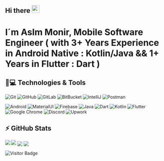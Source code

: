 ## Hi there <img src="https://media.giphy.com/media/hvRJCLFzcasrR4ia7z/giphy.gif" width="25px"></a>

# I´m  Aslm Monir, Mobile Software Engineer ( with 3+ Years Experience in Android Native : Kotlin/Java   &&  1+ Years in Flutter : Dart )

## 🚀💻 Technologies & Tools

  ![Git](https://img.shields.io/badge/-Git-black?style=flat-square&logo=git)
  ![GitHub](https://img.shields.io/badge/-GitHub-181717?style=flat-square&logo=github)
  ![GitLab](https://img.shields.io/badge/-GitLab-FCA121?style=flat-square&logo=gitlab)
  ![BitBucket](https://img.shields.io/badge/-BitBucket-darkblue?style=flat-square&logo=bitbucket)
  ![IntelliJ](https://img.shields.io/badge/-IntelliJ%20IDEA-black?style=flat-square&logo=jetbrains)
  ![Postman](https://img.shields.io/badge/Postman-black?style=flat-square&logo=postman)
  
  ![Android](https://img.shields.io/badge/Android-05150C?style=flat-square&logo=android)
  ![MaterialUI](https://img.shields.io/badge/-MatrialUI-0081CB?style=flat-square&logo=material-UI)
  ![Firebase](https://img.shields.io/badge/Firebase-black?style=flat-square&logo=firebase)
  ![Java](https://img.shields.io/badge/Java-orange?style=flat-square&logo=java)
  ![Dart](https://img.shields.io/badge/dart-%230175C2.svg?style=flat-square&logo=dart&logoColor=white)
  ![Kotlin]( https://img.shields.io/badge/Kotlin-black?style=flat-square&logo=kotlin)
  ![Flutter](https://img.shields.io/badge/Flutter-%2302569B.svg?style=flat-square&logo=Flutter&logoColor=white)
  ![Google Chrome](https://img.shields.io/badge/Chrome-black?style=flat-square&logo=google-chrome)
  ![Discord](https://img.shields.io/badge/Discord-black?style=flat-square&logo=discord)
  ![Upwork](https://img.shields.io/badge/UpWork-6FDA44?style=flat-square&logo=Upwork&logoColor=white)


## ⚡ GitHub Stats

<img align="left" src="https://github-readme-stats.vercel.app/api?username=Aslmmon&show_icons=true&count_private=true&theme=gruvbox" />
<img src="https://github-readme-stats.vercel.app/api/top-langs/?username=Aslmmon&layout=compact&count_private=true&theme=gruvbox" />
<a href="https://github.com/Aslmmon/Taskati" target="_blank"><img align="center" src="https://github-readme-stats.vercel.app/api/pin/?username=Aslmmon&repo=flutter_mini_samples&theme=gruvbox""></a>
<a href="https://github.com/Aslmmon/Taskati" target="_blank"><img align="center" src="https://github-readme-stats.vercel.app/api/pin/?username=Aslmmon&repo=Taskati&theme=gruvbox""></a>

![Visitor Badge](https://visitor-badge.laobi.icu/badge?page_id=29543701)
